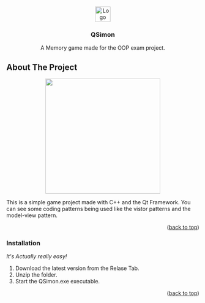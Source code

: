 <!-- Improved compatibility of back to top link: See: https://github.com/othneildrew/Best-README-Template/pull/73 -->
<a name="readme-top"></a>
<!--
*** Thanks for checking out the Best-README-Template. If you have a suggestion
*** that would make this better, please fork the repo and create a pull request
*** or simply open an issue with the tag "enhancement".
*** Don't forget to give the project a star!
*** Thanks again! Now go create something AMAZING! :D
-->


<!-- PROJECT LOGO -->
<br />
<div align="center">
  <a href="https://github.com/sebamarana/QSimon">
    <img src="icon.ico" alt="Logo" width="40" height="40">
  </a>

  <h3 align="center">QSimon</h3>

  <p align="center">
    A Memory game made for the OOP exam project.
  </p>
</div>


<!-- ABOUT THE PROJECT -->
## About The Project
<p align="center">
  <img src="https://upload.wikimedia.org/wikipedia/commons/c/cd/Simon_Electronic_Game.jpg" width="300" height="300" style="align:center">
</p>

This is a simple game project made with C++ and the Qt Framework.
You can see some coding patterns being used like the vistor patterns and the model-view pattern. 

<p align="right">(<a href="#readme-top">back to top</a>)</p>

### Installation

_It's Actually really easy!_

1. Download the latest version from the Relase Tab.
2. Unzip the folder.
3. Start the QSimon.exe executable.

<p align="right">(<a href="#readme-top">back to top</a>)</p>

